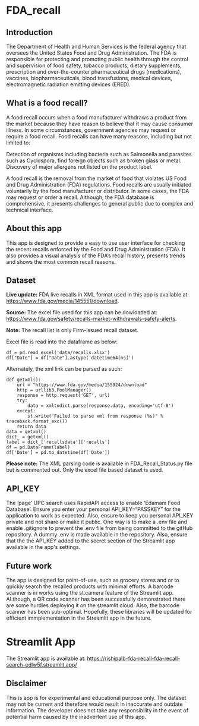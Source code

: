 # FDA_recall
## Introduction
The Department of Health and Human Services is the federal agency that oversees the United States Food and Drug Administration. The FDA is responsible for protecting and promoting public health through the control and supervision of food safety, tobacco products, dietary supplements, prescription and over-the-counter pharmaceutical drugs (medications), vaccines, biopharmaceuticals, blood transfusions, medical devices, electromagnetic radiation emitting devices (ERED).

## What is a food recall?
A food recall occurs when a food manufacturer withdraws a product from the market because they have reason to believe that it may cause consumer illness. In some circumstances, government agencies may request or require a food recall. Food recalls can have many reasons, including but not limited to:

Detection of organisms including bacteria such as Salmonella and parasites such as Cyclospora, find foreign objects such as broken glass or metal. Discovery of major allergens not listed on the product label.

A food recall is the removal from the market of food that violates US Food and Drug Administration (FDA) regulations. Food recalls are usually initiated voluntarily by the food manufacturer or distributor. In some cases, the FDA may request or order a recall. Although, the FDA database is comprehensive, it presents challenges to general public due to complex and technical interface.

## About this app
This app is designed to provide a easy to use user interface for checking the recent recalls enforced by the Food and Drug Administration (FDA). It also provides a visual analysis of the FDA’s recall history, presents trends and shows the most common recall reasons.

## Dataset
**Live update:** FDA live recalls in XML format used in this app is available at: https://www.fda.gov/media/145551/download. 

**Source:** The excel file used for this app can be dowloaded at: https://www.fda.gov/safety/recalls-market-withdrawals-safety-alerts. 

**Note:** The recall list is only Firm-issued recall dataset.

Excel file is read into the dataframe as below:
```
df = pd.read_excel('data/recalls.xlsx')
df["Date"] = df["Date"].astype('datetime64[ns]')
```
Alternately, the xml link can be parsed as such:
```
def getxml():
    url = "https://www.fda.gov/media/155924/download"
    http = urllib3.PoolManager()
    response = http.request('GET', url)
    try:
        data = xmltodict.parse(response.data, encoding='utf-8')
    except:
        st.write("Failed to parse xml from response (%s)" % traceback.format_exc())
    return data
data = getxml()
dict_ = getxml()
label = dict_['recallsdata']['recalls']
df = pd.DataFrame(label)
df['Date'] = pd.to_datetime(df['Date'])
```
**Please note:** The XML parsing code is available in FDA_Recall_Status.py file but is commented out. Only the excel file based dataset is used.

## API_KEY
The ‘page’ UPC search uses RapidAPI access to enable ‘Edamam Food Database’. Ensure you enter your personal API_KEY=“PASSKEY” for the application to work as expected. Also, ensure to keep you personal API_KEY private and not share or make it public. One way is to make a .env file and enable .gitignore to prevent the .env file from being committed to the gitHub repository. A dummy .env is made available in the repository. Also, ensure that the the API_KEY added to the secret section of the Streamlit app available in the app's settings.

## Future work
The app is designed for point-of-use, such as grocery stores and or to quickly search the recalled products with minimal efforts. A barcode scanner is in works using the st.camera feature of the Streamlit app. ALthough, a QR code scanner has been successfully demonstrated there are some hurdles deploying it on the streamlit cloud. Also, the barcode scanner has been sub-optimal. Hopefully, these libraries will be updated for efficient immplementation in the Streamlit app in the future.

# Streamlit App
The Streamlit app is available at: https://rishipalb-fda-recall-fda-recall-search-edlw5f.streamlit.app/

## Disclaimer
This is app is for experimental and educational purpose only. The dataset may not be current and therefore would result in inaccurate and outdate information. The developer does not take any responsibility in the event of potential harm caused by the inadvertent use of this app.
